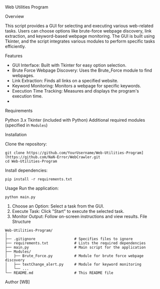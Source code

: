 Web Utilities Program

Overview

This script provides a GUI for selecting and executing various web-related tasks. Users can choose options like brute-force webpage discovery, link extraction, and keyword-based webpage monitoring. The GUI is built using Tkinter, and the script integrates various modules to perform specific tasks efficiently.

Features

- GUI Interface: Built with Tkinter for easy option selection.
- Brute Force Webpage Discovery: Uses the Brute_Force module to find webpages.
- Link Extraction: Finds all links on a specified website.
- Keyword Monitoring: Monitors a webpage for specific keywords.
- Execution Time Tracking: Measures and displays the program's execution time.
- 
Requirements

Python 3.x
Tkinter (included with Python)
Additional required modules (specified in `Modules`)

Installation

Clone the repository:
```
git clone https://github.com/YourUsername/Web-Utilities-Program](https://github.com/NaN-Error/WebCrawler.git
cd Web-Utilities-Program
```
Install dependencies:
```
pip install -r requirements.txt
```

Usage
Run the application:
```
python main.py
```
1. Choose an Option: Select a task from the GUI.
2. Execute Task: Click "Start" to execute the selected task.
3. Monitor Output: Follow on-screen instructions and view results.
File Structure
```
Web-Utilities-Program/
│
├── .gitignore                  # Specifies files to ignore
├── requirements.txt            # Lists the required dependencies
├── main.py                     # Main script for the application
├── Modules/
│   ├── Brute_Force.py          # Module for brute force webpage discovery
│   ├── textChange_alert.py     # Module for keyword monitoring
│   └── ...
└── README.md                   # This README file
```
Author
[WB]
